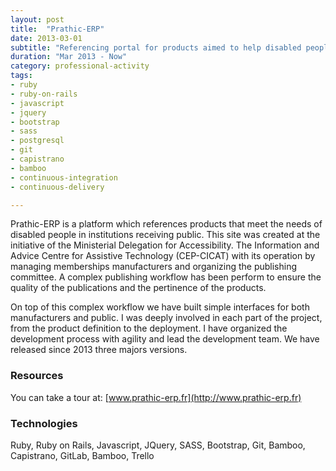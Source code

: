 ```yaml
---
layout: post
title:  "Prathic-ERP"
date: 2013-03-01
subtitle: "Referencing portal for products aimed to help disabled people in buildings"
duration: "Mar 2013 - Now"
category: professional-activity
tags: 
- ruby
- ruby-on-rails
- javascript
- jquery
- bootstrap
- sass
- postgresql
- git
- capistrano
- bamboo
- continuous-integration
- continuous-delivery

---
```


Prathic-ERP is a platform which references products that meet the needs of disabled people in institutions receiving public. 
This site was created at the initiative of the Ministerial Delegation for Accessibility. The Information and Advice 
Centre for Assistive Technology (CEP-CICAT) with its operation by managing memberships manufacturers and organizing 
the publishing committee. A complex publishing workflow has been perform to ensure the quality of the publications 
and the pertinence of the products.

On top of this complex workflow we have built simple interfaces for both manufacturers and public. I was deeply 
involved in each part of the project, from the product definition to the deployment. I have organized the development 
process with agility and lead the development team. We have released since 2013 three majors versions.

### Resources

You can take a tour at: [www.prathic-erp.fr](http://www.prathic-erp.fr)

### Technologies

Ruby, Ruby on Rails, Javascript, JQuery, SASS, Bootstrap, Git, Bamboo, Capistrano, GitLab, Bamboo, Trello